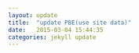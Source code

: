 ```yaml
---
layout: update
title:  "update PBE(use site data)"
date:   2015-03-04 15:44:35
categories: jekyll update
---
```


